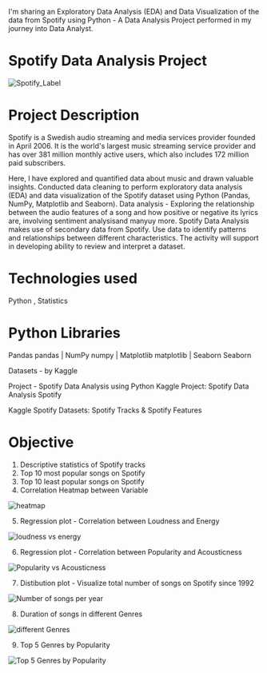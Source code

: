 I'm sharing an Exploratory Data Analysis (EDA) and Data Visualization of the data from Spotify using Python - A Data Analysis Project performed in my journey into Data Analyst.

# Spotify Data Analysis Project
![Spotify_Label](https://github.com/rahulrajan15/Spotify-Data-Analysis-Project/assets/113009011/08be1025-c3e7-4cb7-874a-36e27cbb4650)

# Project Description
Spotify is a Swedish audio streaming and media services provider founded in April 2006. 
It is the world's largest music streaming service provider and has over 381 million monthly active users, which also includes 172 million paid subscribers.

Here, l have explored and quantified data about music and drawn valuable insights.
Conducted data cleaning to perform exploratory data analysis (EDA) and data visualization of the Spotify dataset using Python (Pandas, NumPy, Matplotlib and Seaborn).
Data analysis - Exploring the relationship between the audio features of a song and how positive or negative its lyrics are, involving sentiment analysisand manyuy more.
Spotify Data Analysis makes use of secondary data from Spotify. Use data to identify patterns and relationships between different characteristics. The activity will support in developing ability to review and interpret a dataset.


# Technologies used 
Python , Statistics

# Python Libraries 
Pandas pandas | NumPy numpy | Matplotlib matplotlib | Seaborn Seaborn

Datasets - by Kaggle

Project - Spotify Data Analysis using Python
Kaggle Project: Spotify Data Analysis Spotify

Kaggle Spotify Datasets: Spotify Tracks & Spotify Features


# Objective
1) Descriptive statistics of Spotify tracks
2) Top 10 most popular songs on Spotify
3) Top 10 least popular songs on Spotify
4) Correlation Heatmap between Variable

![heatmap](https://github.com/rahulrajan15/Spotify-Data-Analysis-Project/assets/113009011/ec945495-cbd0-4f49-b49d-836c591f741f)

5) Regression plot - Correlation between Loudness and Energy

![loudness vs energy](https://github.com/rahulrajan15/Spotify-Data-Analysis-Project/assets/113009011/df9085ed-1a29-4ca0-8c6c-6ea43a2f2292)

6) Regression plot - Correlation between Popularity and Acousticness

![Popularity vs Acousticness](https://github.com/rahulrajan15/Spotify-Data-Analysis-Project/assets/113009011/91ec6107-ca51-4912-89c5-e4a1b342502c)

7) Distibution plot - Visualize total number of songs on Spotify since 1992

![Number of songs per year](https://github.com/rahulrajan15/Spotify-Data-Analysis-Project/assets/113009011/654baaaa-34fa-4aaa-9da2-fb224da6a53f)

8) Duration of songs in different Genres

![different Genres](https://github.com/rahulrajan15/Spotify-Data-Analysis-Project/assets/113009011/174a71f6-5bcb-4332-84aa-7c42e0c98f3e)

9) Top 5 Genres by Popularity

![Top 5 Genres by Popularity](https://github.com/rahulrajan15/Spotify-Data-Analysis-Project/assets/113009011/0c71e90b-327f-4cb4-a822-9b7d60325470)
